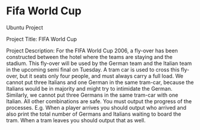 # Fifa World Cup
 Ubuntu Project

Project Title: FIFA World Cup

Project Description:
For the FIFA World Cup 2006, a fly-over has been constructed between the hotel where the teams are staying and the stadium. This fly-over will be used by the German team and the Italian team in the upcoming semi final on Tuesday. A tram car is used to cross this fly-over, but it seats only four people, and must always carry a full load. We cannot put three Italians and one German in the same tram-car, because the Italians would be in majority and might try to intimidate the German. Similarly, we cannot put three Germans in the same tram-car with one Italian. All other combinations are safe. 
You must output the progress of the processes. E.g. When a player arrives you should output who arrived and also print the total number of Germans and Italians waiting to board the tram. When a tram leaves you should output that as well.



